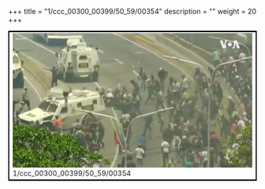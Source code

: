 +++
title = "1/ccc_00300_00399/50_59/00354"
description = ""
weight = 20
+++

<table style="border:2px solid black;max-width:800px;max-height:800px;" 
><tr><td>
<img class="center-fit-jpg"
src="/jpg_/aaa_20190430_NxaOmWaI8sI_00353.jpg">
1/ccc_00300_00399/50_59/00354
</img></td></tr></table>
